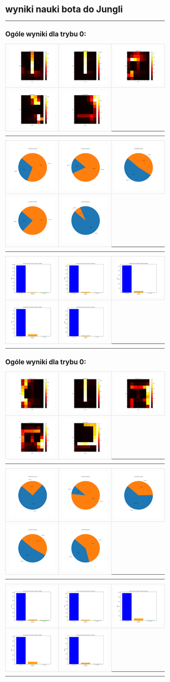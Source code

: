 # wyniki nauki bota do Jungli 

---

## Ogóle wyniki dla trybu 0:

<style>
.full-width-table table {
  width: 100%;
  max-width: fit-content;
  margin-left: auto;
  margin-right: auto;
  border-collapse: collapse;
}
td {
  border: 1px solid #ddd;
  padding: 10px;
  text-align: center;
}
img {
  display: block;
  max-width: 100%;
  height: auto;
  margin: 0 auto;
}
</style>

<div class="full-width-table">

<table>

<tr>
<td>
<img src="plots/WOLF0heatmap.png" alt="Heatmap">
</td>
<td>
<img src="plots/JAGUAR0heatmap.png" alt="Score Pie Chart">
</td>
<td>
<img src="plots/TIGER0heatmap.png" alt="Bar Chart">
</td>
</tr>
<tr>
<td>
<img src="plots/LION0heatmap.png" alt="Heatmap">
</td>
<td>
<img src="plots/ELEPHANT0heatmap.png" alt="Score Pie Chart">
</td>
</tr>
</table>

</div>


---

<div class="full-width-table">

<table>


<tr>
<td>
<img src="plots/WOLF0pie.png" alt="Heatmap">
</td>
<td>
<img src="plots/JAGUAR0pie.png" alt="Score Pie Chart">
</td>
<td>
<img src="plots/TIGER0pie.png" alt="Bar Chart">
</td>
</tr>
<tr>
<td>
<img src="plots/LION0pie.png" alt="Heatmap">
</td>
<td>
<img src="plots/ELEPHANT0pie.png" alt="Score Pie Chart">
</td>
</tr>
</table>

---

<div class="full-width-table">

<table>

<tr>
<td>
<img src="plots/WOLF0bar.png" alt="Heatmap">
</td>
<td>
<img src="plots/JAGUAR0bar.png" alt="Score Pie Chart">
</td>
<td>
<img src="plots/TIGER0bar.png" alt="Bar Chart">
</td>
</tr>
<tr>
<td>
<img src="plots/LION0bar.png" alt="Heatmap">
</td>
<td>
<img src="plots/ELEPHANT0bar.png" alt="Score Pie Chart">
</td>
</tr>
</table>

---

## Ogóle wyniki dla trybu 0:

<style>
.full-width-table table {
  width: 100%;
  max-width: fit-content;
  margin-left: auto;
  margin-right: auto;
  border-collapse: collapse;
}
td {
  border: 1px solid #ddd;
  padding: 10px;
  text-align: center;
}
img {
  display: block;
  max-width: 100%;
  height: auto;
  margin: 0 auto;
}
</style>

<div class="full-width-table">

<table>
<tr>
<td>
<img src="plots/WOLF1heatmap.png" alt="Heatmap">
</td>
<td>
<img src="plots/JAGUAR1heatmap.png" alt="Score Pie Chart">
</td>
<td>
<img src="plots/TIGER1heatmap.png" alt="Bar Chart">
</td>
</tr>
<tr>
<td>
<img src="plots/LION1heatmap.png" alt="Heatmap">
</td>
<td>
<img src="plots/ELEPHANT1heatmap.png" alt="Score Pie Chart">
</td>
</tr>
</table>

</div>


---

<div class="full-width-table">

<table>
<tr>
<td>
<img src="plots/WOLF1pie.png" alt="Heatmap">
</td>
<td>
<img src="plots/JAGUAR1pie.png" alt="Score Pie Chart">
</td>
<td>
<img src="plots/TIGER1pie.png" alt="Bar Chart">
</td>
</tr>
<tr>
<td>
<img src="plots/LION1pie.png" alt="Heatmap">
</td>
<td>
<img src="plots/ELEPHANT1pie.png" alt="Score Pie Chart">
</td>
</tr>
</table>

---

<div class="full-width-table">

<table>

<tr>
<td>
<img src="plots/WOLF1bar.png" alt="Heatmap">
</td>
<td>
<img src="plots/JAGUAR0bar.png" alt="Score Pie Chart">
</td>
<td>
<img src="plots/TIGER1bar.png" alt="Bar Chart">
</td>
</tr>
<tr>
<td>
<img src="plots/LION1bar.png" alt="Heatmap">
</td>
<td>
<img src="plots/ELEPHANT1bar.png" alt="Score Pie Chart">
</td>
</tr>
</table>

---